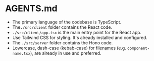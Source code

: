# AGENTS.md

- The primary language of the codebase is TypeScript.
- The`./src/client` folder contains the React code.
- `./src/client/app.tsx` is the main entry point for the React app.
- Use Tailwind CSS for styling. It's already installed and configured.
- The `./src/server` folder contains the Hono code.
- Lowercase, dash-case (kebab-case) for filenames (e.g. `component-name.tsx`), are already in use and preferred.
